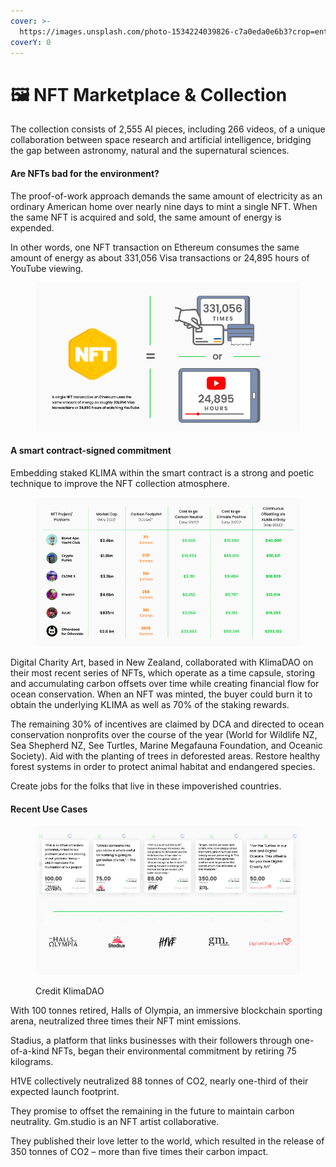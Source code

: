 ```yaml
---
cover: >-
  https://images.unsplash.com/photo-1534224039826-c7a0eda0e6b3?crop=entropy&cs=tinysrgb&fm=jpg&ixid=MnwxOTcwMjR8MHwxfHNlYXJjaHw3fHxFbmVyZ3l8ZW58MHx8fHwxNjczMDk0NjM5&ixlib=rb-4.0.3&q=80
coverY: 0
---
```


# 🖼 NFT Marketplace & Collection

The collection consists of 2,555 AI pieces, including 266 videos, of a unique collaboration between space research and artificial intelligence, bridging the gap between astronomy, natural and the supernatural sciences.&#x20;

#### Are NFTs bad for the environment?

The proof-of-work approach demands the same amount of electricity as an ordinary American home over nearly nine days to mint a single NFT. When the same NFT is acquired and sold, the same amount of energy is expended.&#x20;

In other words, one NFT transaction on Ethereum consumes the same amount of energy as about 331,056 Visa transactions or 24,895 hours of YouTube viewing.

<figure><img src=".gitbook/assets/8D15C493-88D6-49CD-B23E-A07EA6DA304C (1).png" alt=""><figcaption></figcaption></figure>

#### A smart contract-signed commitment

Embedding staked KLIMA within the smart contract is a strong and poetic technique to improve the NFT collection atmosphere.

<figure><img src=".gitbook/assets/87884E7D-C6B9-4CE7-8950-B32A1E43B738 (1).png" alt=""><figcaption></figcaption></figure>

Digital Charity Art, based in New Zealand, collaborated with KlimaDAO on their most recent series of NFTs, which operate as a time capsule, storing and accumulating carbon offsets over time while creating financial flow for ocean conservation. When an NFT was minted, the buyer could burn it to obtain the underlying KLIMA as well as 70% of the staking rewards.&#x20;

The remaining 30% of incentives are claimed by DCA and directed to ocean conservation nonprofits over the course of the year (World for Wildlife NZ, Sea Shepherd NZ, See Turtles, Marine Megafauna Foundation, and Oceanic Society). Aid with the planting of trees in deforested areas. Restore healthy forest systems in order to protect animal habitat and endangered species.&#x20;

Create jobs for the folks that live in these impoverished countries.&#x20;

#### Recent Use Cases

<figure><img src=".gitbook/assets/7F79A655-DC02-4BE1-B862-FE5603EE8B2E.png" alt=""><figcaption><p>Credit KlimaDAO</p></figcaption></figure>

With 100 tonnes retired, Halls of Olympia, an immersive blockchain sporting arena, neutralized three times their NFT mint emissions.&#x20;

Stadius, a platform that links businesses with their followers through one-of-a-kind NFTs, began their environmental commitment by retiring 75 kilograms.&#x20;

H1VE collectively neutralized 88 tonnes of CO2, nearly one-third of their expected launch footprint.&#x20;

They promise to offset the remaining in the future to maintain carbon neutrality. Gm.studio is an NFT artist collaborative.&#x20;

They published their love letter to the world, which resulted in the release of 350 tonnes of CO2 – more than five times their carbon impact.

